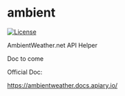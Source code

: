 # ambient
[![License](https://img.shields.io/badge/License-BSD%202--Clause-orange.svg)](https://opensource.org/licenses/BSD-2-Clause)

AmbientWeather.net API Helper

Doc to come

Official Doc:

https://ambientweather.docs.apiary.io/
